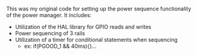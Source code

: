 This was my original code for setting up the power sequence functionality of the power manager.
It includes:
- Utilization of the HAL library for GPIO reads and writes
- Power sequencing of 3 rails
- Utilization of a timer for conditional statements when sequencing
    - ex: if(PGOOD_1 && 40ms){}...
